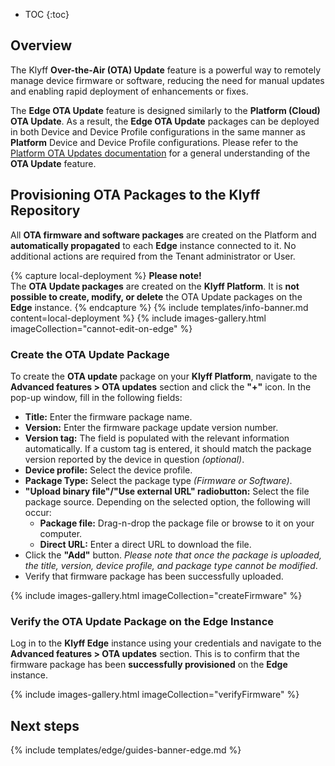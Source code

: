 * TOC
{:toc}

## Overview

The Klyff **Over-the-Air (OTA) Update** feature is a powerful way to remotely manage device firmware or software, reducing the need for manual updates and enabling rapid deployment of enhancements or fixes.

The **Edge OTA Update** feature is designed similarly to the **Platform (Cloud) OTA Update**. As a result, the **Edge OTA Update** packages can be deployed in both Device and Device Profile configurations in the same manner as **Platform** Device and Device Profile configurations.
Please refer to the [Platform OTA Updates documentation](/docs/{{cloudDocsPrefix}}user-guide/ota-updates/) for a general understanding of the **OTA Update** feature.

## Provisioning OTA Packages to the Klyff Repository

All **OTA firmware and software packages** are created on the Platform and **automatically propagated** to each **Edge** instance connected to it. No additional actions are required from the Tenant administrator or User.

{% capture local-deployment %}
**Please note!** <br>
The **OTA Update packages** are created on the **Klyff Platform**. It is **not possible to create, modify, or delete** the OTA Update packages on the **Edge** instance.
{% endcapture %}
{% include templates/info-banner.md content=local-deployment %}
{% include images-gallery.html imageCollection="cannot-edit-on-edge" %}

### Create the OTA Update Package

To create the **OTA update** package on your  **Klyff Platform**, navigate to the **Advanced features > OTA updates** section and click the **"+"** icon.
In the pop-up window, fill in the following fields:
* **Title:** Enter the firmware package name.
* **Version:** Enter the firmware package update version number.
* **Version tag:** The field is populated with the relevant information automatically. If a custom tag is entered, it should match the package version reported by the device in question _(optional)_.
* **Device profile:** Select the device profile.
* **Package Type:** Select the package type _(Firmware or Software)_.
* **"Upload binary file"/"Use external URL" radiobutton:** Select the file package source. Depending on the selected option, the following will occur: 
  * **Package file:** Drag-n-drop the package file or browse to it on your computer.
  * **Direct URL:** Enter a direct URL to download the file.
* Click the **"Add"** button. _Please note that once the package is uploaded, the title, version, device profile, and package type cannot be modified_.
* Verify that firmware package has been successfully uploaded.

{% include images-gallery.html imageCollection="createFirmware" %}

### Verify the OTA Update Package on the Edge Instance

Log in to the **Klyff Edge** instance using your credentials and navigate to the **Advanced features > OTA updates** section. This is to confirm that the firmware package has been **successfully provisioned** on the **Edge** instance.
  
{% include images-gallery.html imageCollection="verifyFirmware" %}

## Next steps

{% include templates/edge/guides-banner-edge.md %}
